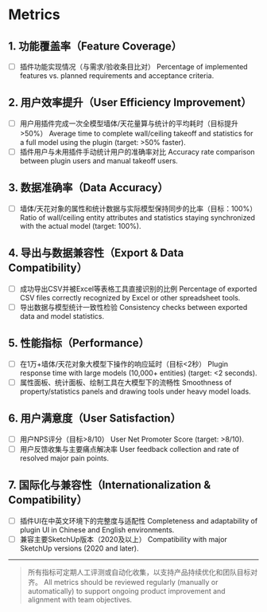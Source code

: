 # Metrics

## 1. 功能覆盖率（Feature Coverage）

- [ ] 插件功能实现情况（与需求/验收条目比对）
      Percentage of implemented features vs. planned requirements and acceptance criteria.

## 2. 用户效率提升（User Efficiency Improvement）

- [ ] 用户用插件完成一次全模型墙体/天花量算与统计的平均耗时（目标提升>50%）
      Average time to complete wall/ceiling takeoff and statistics for a full model using the plugin (target: >50% faster).
- [ ] 插件用户与未用插件手动统计用户的准确率对比
      Accuracy rate comparison between plugin users and manual takeoff users.

## 3. 数据准确率（Data Accuracy）

- [ ] 墙体/天花对象的属性和统计数据与实际模型保持同步的比率（目标：100%）
      Ratio of wall/ceiling entity attributes and statistics staying synchronized with the actual model (target: 100%).

## 4. 导出与数据兼容性（Export & Data Compatibility）

- [ ] 成功导出CSV并被Excel等表格工具直接识别的比例
      Percentage of exported CSV files correctly recognized by Excel or other spreadsheet tools.
- [ ] 导出数据与模型统计一致性检验
      Consistency checks between exported data and model statistics.

## 5. 性能指标（Performance）

- [ ] 在1万+墙体/天花对象大模型下操作的响应延时（目标<2秒）
      Plugin response time with large models (10,000+ entities) (target: <2 seconds).
- [ ] 属性面板、统计面板、绘制工具在大模型下的流畅性
      Smoothness of property/statistics panels and drawing tools under heavy model loads.

## 6. 用户满意度（User Satisfaction）

- [ ] 用户NPS评分（目标>8/10）
      User Net Promoter Score (target: >8/10).
- [ ] 用户反馈收集与主要痛点解决率
      User feedback collection and rate of resolved major pain points.

## 7. 国际化与兼容性（Internationalization & Compatibility）

- [ ] 插件UI在中英文环境下的完整度与适配性
      Completeness and adaptability of plugin UI in Chinese and English environments.
- [ ] 兼容主要SketchUp版本（2020及以上）
      Compatibility with major SketchUp versions (2020 and later).

---

> 所有指标可定期人工评测或自动化收集，以支持产品持续优化和团队目标对齐。
All metrics should be reviewed regularly (manually or automatically) to support ongoing product improvement and alignment with team objectives.